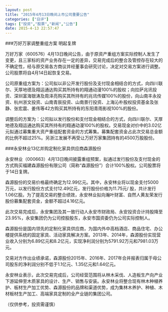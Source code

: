 ```yaml
---
layout: post
title: "2015年4月13日晚间上市公司重要公告"
categories: ["日评"]
tags: ["投资","股票","新闻","公告"]
date: 2015-4-13 22:57:47
---
```

###万好万家调整重组方案 明起复牌

万好万家（600576）4月13日晚间公告，由于原资产重组方案实际控制人发生了变更，且三家标的资产业务存在一定的差异，交易完成后的整合及管控存在较大的不确定性，经与原交易各方商议并经董事会研究讨论，决定对交易方案进行调整。公司股票将自4月14日起恢复交易。

公司原重组方案为：公司拟以非公开发行股份及支付现金相结合的方式，向四川联尔、天厚地德及翔运通达购买其所持有的翔通动漫100%的股权；向拉萨兆讯投资、深圳富海银涛及周泽亮购买其所持有的兆讯传媒100%的股份，向山南丰永投资、杭州浙文投资、山南青辰投资、山南景行投资、上海沁朴股权投资基金及张静、张宏震、姜伟等42方购买其所持有的东阳青雨影视100%的股份。

调整后的方案为：公司拟以发行股份和支付现金相结合的方式，向四川联尔、天厚地德及翔运通达购买其所持有的翔通动漫100%的股权。交易现金对价中的3.02亿元拟通过募集重大资产重组配套资金的方式筹集。募集配套资金占此次交易总金额的比例不超过25%。另浙江发展不再受让万好万家集团持有的4500万股股份。

###永安林业13亿并购定制化家具供应商森源股份

永安林业（000663）4月13日晚间披露重组预案，拟通过发行股份及支付现金的方式购买福建森源股份有限公司（简称“森源股份”）合计100%股权。公司股票将于14日复牌。

森源股份的交易价格最终确定为12.99亿元。其中，永安林业将以现金支付5000万元，以发行股份方式支付12.49亿元，发行股份价格为11.75元/ 股，共计发行1.06亿股。为了提高交易的整合绩效，永安林业拟向瀚叶财富、自然人黄友荣发行股份募集配套资金，金额不超过4.16亿元。

此次交易完成后，永安集团及其一致行动人永安市财政局、永安投资合计持股降至23.95%，永安集团仍为公司控股股东，永安市国资委仍为公司实际控制人。

森源股份是国内领先的定制化家具供应商，为国内外中高档酒店、商品住宅、办公楼提供系统的固定家具、活动家具解决方案。2013年、2014年，森源股份实现营业收入分别为6.89亿元和8.2亿元，实现净利润分别为5791.92万元和7981.03万元。

交易对方作出业绩承诺，森源股份2015年、2016年、2017年合并报表归属于母公司股东的净利润分别不低于1.1亿元、1.35亿元和1.64亿元。

永安林业表示，此次交易完成后，公司经营范围将从林木采伐、人造板生产向产业下游延伸至木质家具的设计、生产、销售与安装。永安林业将整合现有林木种植养护、板材生产加工优势、森源股份的品牌和渠道优势，成为集林木养护、种植、木材板材生产加工、高端家具定制的全产业链的集团公司。

（仅供参考，投资需谨慎）
